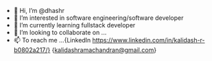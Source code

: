 - 👋 Hi, I’m @dhashr
- 👀 I’m interested in software engineering/software developer
- 🌱 I’m currently learning fullstack developer
- 💞️ I’m looking to collaborate on ...
- 📫 To reach me ...{LinkedIn https://www.linkedin.com/in/kalidash-r-b0802a217/} {kalidashramachandran@gmail.com}

<!---
dhashr/dhashr is a ✨ special ✨ repository because its `README.md` (this file) appears on your GitHub profile.
You can click the Preview link to take a look at your changes.
--->
